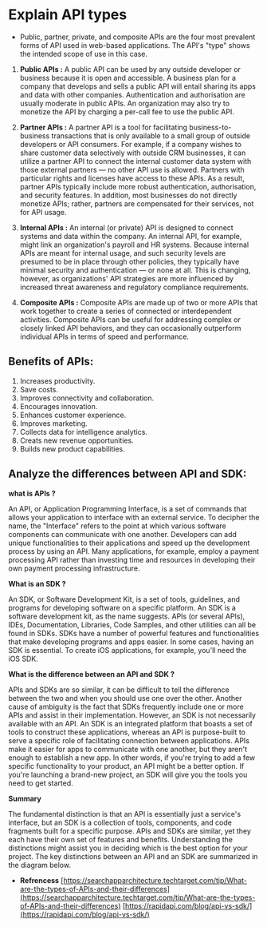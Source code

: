 # Explain API types
* Public, partner, private, and composite APIs are the four most prevalent forms of API used in web-based applications. The API's "type" shows the intended scope of use in this case.

1. **Public APIs :** A public API can be used by any outside developer or business because it is open and accessible. A business plan for a company that develops and sells a public API will entail sharing its apps and data with other companies.
Authentication and authorisation are usually moderate in public APIs. An organization may also try to monetize the API by charging a per-call fee to use the public API.

2. **Partner APIs :** A partner API is a tool for facilitating business-to-business transactions that is only available to a small group of outside developers or API consumers. For example, if a company wishes to share customer data selectively with outside CRM businesses, it can utilize a partner API to connect the internal customer data system with those external partners — no other API use is allowed.
Partners with particular rights and licenses have access to these APIs. As a result, partner APIs typically include more robust authentication, authorisation, and security features. In addition, most businesses do not directly monetize APIs; rather, partners are compensated for their services, not for API usage.

3. **Internal APIs :** An internal (or private) API is designed to connect systems and data within the company. An internal API, for example, might link an organization's payroll and HR systems.
Because internal APIs are meant for internal usage, and such security levels are presumed to be in place through other policies, they typically have minimal security and authentication — or none at all. This is changing, however, as organizations' API strategies are more influenced by increased threat awareness and regulatory compliance requirements.

4. **Composite APIs :** Composite APIs are made up of two or more APIs that work together to create a series of connected or interdependent activities. Composite APIs can be useful for addressing complex or closely linked API behaviors, and they can occasionally outperform individual APIs in terms of speed and performance.

## Benefits of APIs:

1. Increases productivity.
2. Save costs.
3. Improves connectivity and collaboration.
4. Encourages innovation.
5. Enhances customer experience.
6. Improves marketing.
7. Collects data for intelligence analytics.
8. Creats new revenue opportunities.
9. Builds new product capabilities.

## Analyze the differences between API and SDK:

**what is APIs ?** 

An API, or Application Programming Interface, is a set of commands that allows your application to interface with an external service. To decipher the name, the "Interface" refers to the point at which various software components can communicate with one another. Developers can add unique functionalities to their applications and speed up the development process by using an API.
Many applications, for example, employ a payment processing API rather than investing time and resources in developing their own payment processing infrastructure.

**What is an SDK ?**

An SDK, or Software Development Kit, is a set of tools, guidelines, and programs for developing software on a specific platform. An SDK is a software development kit, as the name suggests. APIs (or several APIs), IDEs, Documentation, Libraries, Code Samples, and other utilities can all be found in SDKs. SDKs have a number of powerful features and functionalities that make developing programs and apps easier.
In some cases, having an SDK is essential. To create iOS applications, for example, you'll need the iOS SDK.

**What is the difference between an API and SDK ?**

 APIs and SDKs are so similar, it can be difficult to tell the difference between the two and when you should use one over the other. Another cause of ambiguity is the fact that SDKs frequently include one or more APIs and assist in their implementation. However, an SDK is not necessarily available with an API.
 An SDK is an integrated platform that boasts a set of tools to construct these applications, whereas an API is purpose-built to serve a specific role of facilitating connection between applications. APIs make it easier for apps to communicate with one another, but they aren't enough to establish a new app. In other words, if you're trying to add a few specific functionality to your product, an API might be a better option. If you're launching a brand-new project, an SDK will give you the tools you need to get started.

**Summary**

The fundamental distinction is that an API is essentially just a service's interface, but an SDK is a collection of tools, components, and code fragments built for a specific purpose.
APIs and SDKs are similar, yet they each have their own set of features and benefits. Understanding the distinctions might assist you in deciding which is the best option for your project. The key distinctions between an API and an SDK are summarized in the diagram below.

- **Refrencess**
[https://searchapparchitecture.techtarget.com/tip/What-are-the-types-of-APIs-and-their-differences](https://searchapparchitecture.techtarget.com/tip/What-are-the-types-of-APIs-and-their-differences)
[https://rapidapi.com/blog/api-vs-sdk/](https://rapidapi.com/blog/api-vs-sdk/)
